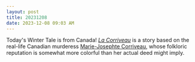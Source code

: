 ```yaml
---
layout: post
title: 20231208
date: 2023-12-08 09:03 AM
---
```

Today's Winter Tale is from Canada!  [*La Corriveau*](https://multoghost.wordpress.com/2023/12/08/la-corriveau/) is a story based on the real-life Canadian murderess [Marie-Josephte Corriveau](https://en.wikipedia.org/wiki/Marie-Josephte_Corriveau), whose folkloric reputation is somewhat more colorful than her actual deed might imply.